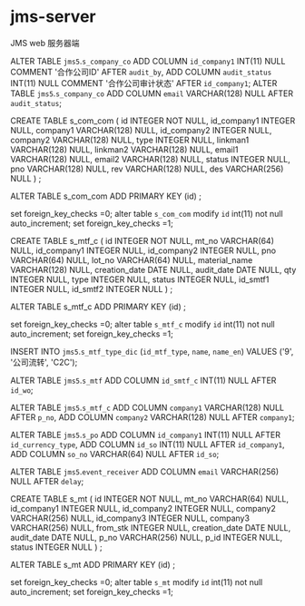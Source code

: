 # jms-server
JMS web 服务器端




ALTER TABLE `jms5`.`s_company_co` 
ADD COLUMN `id_company1` INT(11) NULL COMMENT '合作公司ID' AFTER `audit_by`,
ADD COLUMN `audit_status` INT(11) NULL COMMENT '合作公司审计状态' AFTER `id_company1`;
ALTER TABLE `jms5`.`s_company_co` 
ADD COLUMN `email` VARCHAR(128) NULL AFTER `audit_status`;



CREATE TABLE s_com_com
(
    id                    INTEGER NOT NULL,
    id_company1           INTEGER NULL,
    company1              VARCHAR(128) NULL,
    id_company2           INTEGER NULL,
    company2              VARCHAR(128) NULL,
    type                  INTEGER NULL,
    linkman1              VARCHAR(128) NULL,
    linkman2              VARCHAR(128) NULL,
    email1                VARCHAR(128) NULL,
    email2                VARCHAR(128) NULL,
    status                INTEGER NULL,
    pno                   VARCHAR(128) NULL,
    rev                   VARCHAR(128) NULL,
    des                   VARCHAR(256) NULL
)
;



ALTER TABLE s_com_com
    ADD  PRIMARY KEY (id)
;

set foreign_key_checks =0;
alter table `s_com_com` 
modify `id` int(11) not null auto_increment;
set foreign_key_checks =1;


CREATE TABLE s_mtf_c
(
    id                    INTEGER NOT NULL,
    mt_no                 VARCHAR(64) NULL,
    id_company1           INTEGER NULL,
    id_company2           INTEGER NULL,
    pno                   VARCHAR(64) NULL,
    lot_no                VARCHAR(64) NULL,
    material_name         VARCHAR(128) NULL,
    creation_date         DATE NULL,
    audit_date            DATE NULL,
    qty                   INTEGER NULL,
    type                  INTEGER NULL,
    status                INTEGER NULL,
    id_smtf1              INTEGER NULL,
    id_smtf2              INTEGER NULL
)
;



ALTER TABLE s_mtf_c
    ADD  PRIMARY KEY (id)
;
 
 
set foreign_key_checks =0;
alter table `s_mtf_c` 
modify `id` int(11) not null auto_increment;
set foreign_key_checks =1;

INSERT INTO `jms5`.`s_mtf_type_dic` (`id_mtf_type`, `name`, `name_en`) VALUES ('9', '公司流转', 'C2C');




ALTER TABLE `jms5`.`s_mtf` 
ADD COLUMN `id_smtf_c` INT(11) NULL AFTER `id_wo`;

ALTER TABLE `jms5`.`s_mtf_c` 
ADD COLUMN `company1` VARCHAR(128) NULL AFTER `p_no`,
ADD COLUMN `company2` VARCHAR(128) NULL AFTER `company1`;


ALTER TABLE `jms5`.`s_po` 
ADD COLUMN `id_company1` INT(11) NULL AFTER `id_currency_type`,
ADD COLUMN `id_so` INT(11) NULL AFTER `id_company1`,
ADD COLUMN `so_no` VARCHAR(64) NULL AFTER `id_so`;


ALTER TABLE `jms5`.`event_receiver` 
ADD COLUMN `email` VARCHAR(256) NULL AFTER `delay`;


CREATE TABLE s_mt
(
    id                    INTEGER NOT NULL,
    mt_no                 VARCHAR(64) NULL,
    id_company1           INTEGER NULL,
    id_company2           INTEGER NULL,
    company2               VARCHAR(256) NULL,
    id_company3           INTEGER NULL,
	company3               VARCHAR(256) NULL,
    from_stk               INTEGER NULL,
    creation_date         DATE NULL,
    audit_date            DATE NULL,
    p_no                   VARCHAR(256) NULL,
     p_id                 INTEGER NULL,
    status                INTEGER NULL
)
;


ALTER TABLE s_mt
    ADD  PRIMARY KEY (id)
;
 
 
set foreign_key_checks =0;
alter table `s_mt` 
modify `id` int(11) not null auto_increment;
set foreign_key_checks =1;
